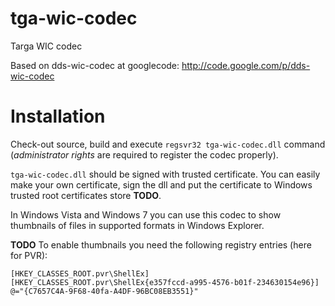 tga-wic-codec
=============

Targa WIC codec

Based on dds-wic-codec at googlecode: http://code.google.com/p/dds-wic-codec

Installation
==============

Check-out source, build and execute `regsvr32 tga-wic-codec.dll` command (_administrator rights_ are required to register the codec properly).

`tga-wic-codec.dll` should be signed with trusted certificate. You can easily make your own certificate, sign the dll and put the certificate to Windows trusted root certificates store **TODO**.

In Windows Vista and Windows 7 you can use this codec to show thumbnails of files in supported formats in Windows Explorer.

**TODO** To enable thumbnails you need the following registry entries (here for PVR):

```
[HKEY_CLASSES_ROOT.pvr\ShellEx]
[HKEY_CLASSES_ROOT.pvr\ShellEx{e357fccd-a995-4576-b01f-234630154e96}] @="{C7657C4A-9F68-40fa-A4DF-96BC08EB3551}"
```
